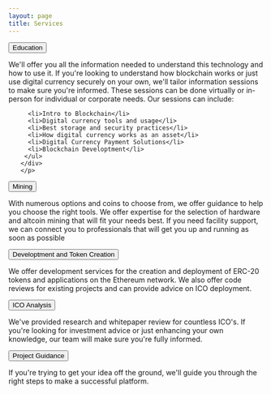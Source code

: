 ```yaml
---
layout: page
title: Services
---
```



<div class = "services-container">

<button class="accordion">Education</button>
<div class="panel">
  <p class = "accordion-text">
    We'll offer you all the information needed to understand this technology and how to use it.
    If you're looking to understand how blockchain works or just use digital currency securely on your own,
    we'll tailor information sessions to make sure you're informed.
    These sessions can be done virtually or in-person for individual or corporate needs.
    Our sessions can include:
  <div class = "list-container">
    <ul class = "services-list">

      <li>Intro to Blockchain</li>
      <li>Digital currency tools and usage</li>
      <li>Best storage and security practices</li>
      <li>How digital currency works as an asset</li>
      <li>Digital Currency Payment Solutions</li>
      <li>Blockchain Developtment</li>
     </ul>
    </div>
    </p>

  </div>


<button class="accordion">Mining</button>
<div class="panel">
  <p class = "accordion-text">
    With numerous options and coins to choose from, we offer guidance to help you choose the right tools.
    We offer expertise for the selection of hardware and altcoin mining that will fit your needs best.
    If you need facility support, we can connect you to professionals that will get you up and running as soon as possible
  </p>
</div>

<button class="accordion">Developtment and Token Creation</button>
<div class="panel">
  <p class = "accordion-text">
    We offer development services for the creation and deployment of ERC-20 tokens and applications on the Ethereum network.
    We also offer code reviews for existing projects and can provide advice on ICO deployment.
  </p>
</div>

<button class="accordion">ICO Analysis</button>
<div class="panel">
  <p class = "accordion-text">
    We've provided research and whitepaper review for countless ICO's.
    If you're looking for investment advice or just enhancing your own knowledge, our team will make sure you're fully informed.
  </p>
</div>

<button class="accordion">Project Guidance</button>
<div class="panel">
  <p class = "accordion-text">
    If you're trying to get your idea off the ground, we'll guide you through the right steps to make a successful platform.
  </p>
</div>

</div>

  <div class="separator">

  </div>
